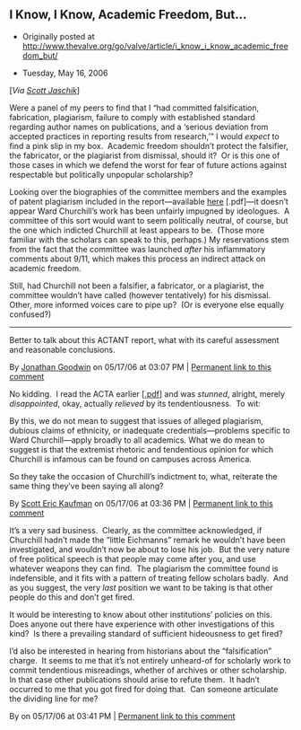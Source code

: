 ## I Know, I Know, Academic Freedom, But…

 * Originally posted at http://www.thevalve.org/go/valve/article/i_know_i_know_academic_freedom_but/

* Tuesday, May 16, 2006 

\[_Via [Scott Jaschik](http://insidehighered.com/news/2006/05/16/churchill)_\]

Were a panel of my peers to find that I “had committed falsification, fabrication, plagiarism, failure to comply with established standard regarding author names on publications, and a ‘serious deviation from accepted practices in reporting results from research,’” I would _expect_ to find a pink slip in my box.  Academic freedom shouldn’t protect the falsifier, the fabricator, or the plagiarist from dismissal, should it?  Or is this one of those cases in which we defend the worst for fear of future actions against respectable but politically unpopular scholarship?  

Looking over the biographies of the committee members and the examples of patent plagiarism included in the report—available [here](http://www.colorado.edu/news/reports/churchill/download/WardChurchillReport.pdf) [.pdf]—it doesn’t appear Ward Churchill’s work has been unfairly impugned by ideologues.  A committee of this sort would want to seem politically neutral, of course, but the one which indicted Churchill at least appears to be.  (Those more familiar with the scholars can speak to this, perhaps.)  My reservations stem from the fact that the committee was launched _after_ his inflammatory comments about 9/11, which makes this process an indirect attack on academic freedom.

Still, had Churchill not been a falsifier, a fabricator, or a plagiarist, the committee wouldn’t have called (however tentatively) for his dismissal.  Other, more informed voices care to pipe up?  (Or is everyone else equally confused?)

---

Better to talk about this ACTANT report, what with its careful assessment and reasonable conclusions.

By [Jonathan Goodwin](http://jgoodwin.net) on 05/17/06 at 03:07 PM | [Permanent link to this comment](http://www.thevalve.org/go/valve/article/i_know_i_know_academic_freedom_but/#9299)
[]()

No kidding.  I read the ACTA earlier \[[.pdf](http://www.goacta.org/whats_new/How%!M(MISSING)any%!W(MISSING)ard%!C(MISSING)hurchills.pdf)\] and was _stunned_, alright, merely _disappointed_, okay, actually _relieved_ by its tendentiousness.  To wit:

By this, we do not mean to suggest that issues of alleged plagiarism, dubious claims of ethnicity, or inadequate credentials—problems specific to Ward Churchill—apply broadly to all academics. What we do mean to suggest is that the extremist rhetoric and tendentious opinion for which Churchill is infamous can be found on campuses across America.

So they take the occasion of Churchill’s indictment to, what, reiterate the same thing they’ve been saying all along?

By [Scott Eric Kaufman](http://acephalous.typepad.com) on 05/17/06 at 03:36 PM | [Permanent link to this comment](http://www.thevalve.org/go/valve/article/i_know_i_know_academic_freedom_but/#9300)
[]()

It’s a very sad business.  Clearly, as the committee acknowledged, if Churchill hadn’t made the “little Eichmanns” remark he wouldn’t have been investigated, and wouldn’t now be about to lose his job.  But the very nature of free political speech is that people may come after you, and use whatever weapons they can find.  The plagiarism the committee found is indefensible, and it fits with a pattern of treating fellow scholars badly.  And as you suggest, the very *last* position we want to be taking is that other people do this and don’t get fired.

It would be interesting to know about other institutions’ policies on this.  Does anyone out there have experience with other investigations of this kind?  Is there a prevailing standard of sufficient hideousness to get fired?

I’d also be interested in hearing from historians about the “falsification” charge.  It seems to me that it’s not entirely unheard-of for scholarly work to commit tendentious misreadings, whether of archives or other scholarship.  In that case other publications should arise to refute them.  It hadn’t occurred to me that you got fired for doing that.  Can someone articulate the dividing line for me?

By  on 05/17/06 at 03:41 PM | [Permanent link to this comment](http://www.thevalve.org/go/valve/article/i_know_i_know_academic_freedom_but/#9301)

